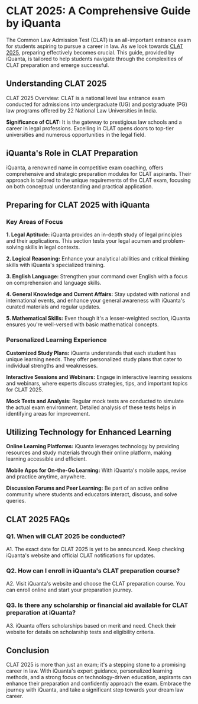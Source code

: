 <h1>CLAT 2025: A Comprehensive Guide by iQuanta</h1>
<p>The Common Law Admission Test (CLAT) is an all-important entrance exam for students aspiring to pursue a career in law. As we look towards <a href="https://www.iquanta.in/clat-coaching">CLAT 2025</a>, preparing effectively becomes crucial. This guide, provided by iQuanta, is tailored to help students navigate through the complexities of CLAT preparation and emerge successful.</p>
        <h2>Understanding CLAT 2025</h2>
        <p><strpmg>CLAT 2025 Overview:</strpmg> CLAT is a national level law entrance exam conducted for admissions into undergraduate (UG) and postgraduate (PG) law programs offered by 22 National Law Universities in India.</p>
        <p><strong>Significance of CLAT:</strong> It is the gateway to prestigious law schools and a career in legal professions. Excelling in CLAT opens doors to top-tier universities and numerous opportunities in the legal field.</p>
        <h2>iQuanta's Role in CLAT Preparation</h2>
        <p>iQuanta, a renowned name in competitive exam coaching, offers comprehensive and strategic preparation modules for CLAT aspirants. Their approach is tailored to the unique requirements of the CLAT exam, focusing on both conceptual understanding and practical application.
</p>
        <h2>Preparing for CLAT 2025 with iQuanta</h2>
        <h3>Key Areas of Focus</h3>
        <p><b>1. Legal Aptitude:</b> iQuanta provides an in-depth study of legal principles and their applications. This section tests your legal acumen and problem-solving skills in legal contexts.</p>
        <p><b>2. Logical Reasoning:</b> Enhance your analytical abilities and critical thinking skills with iQuanta's specialized training.</p>
        <p><b>3. English Language:</b> Strengthen your command over English with a focus on comprehension and language skills.</p>
        <p><b>4. General Knowledge and Current Affairs:</b> Stay updated with national and international events, and enhance your general awareness with iQuanta's curated materials and regular updates.</p>
        <p><b>5. Mathematical Skills:</b> Even though it's a lesser-weighted section, iQuanta ensures you're well-versed with basic mathematical concepts.</p>
<h3>Personalized Learning Experience</h3>
        <p><b>Customized Study Plans:</b> iQuanta understands that each student has unique learning needs. They offer personalized study plans that cater to individual strengths and weaknesses.</p>
        <p><b>Interactive Sessions and Webinars:</b> Engage in interactive learning sessions and webinars, where experts discuss strategies, tips, and important topics for CLAT 2025.</p>
        <p><b>Mock Tests and Analysis:</b> Regular mock tests are conducted to simulate the actual exam environment. Detailed analysis of these tests helps in identifying areas for improvement.</p>
        <h2>Utilizing Technology for Enhanced Learning</h2>
        <p><b>Online Learning Platforms:</b> iQuanta leverages technology by providing resources and study materials through their online platform, making learning accessible and efficient.</p>
        <p><b>Mobile Apps for On-the-Go Learning:</b> With iQuanta's mobile apps, revise and practice anytime, anywhere.</p>
        <p><b>Discussion Forums and Peer Learning:</b> Be part of an active online community where students and educators interact, discuss, and solve queries.</p>
        <h2>CLAT 2025 FAQs</h2>
        <H3>Q1. When will CLAT 2025 be conducted?</H3>
        <p>A1. The exact date for CLAT 2025 is yet to be announced. Keep checking iQuanta's website and official CLAT notifications for updates.</p>
        <h3>Q2. How can I enroll in iQuanta's CLAT preparation course?</h3>
        <p>A2. Visit iQuanta's website and choose the CLAT preparation course. You can enroll online and start your preparation journey.</p>
        <h3>Q3. Is there any scholarship or financial aid available for CLAT preparation at iQuanta?</h3>
        <p>A3. iQuanta offers scholarships based on merit and need. Check their website for details on scholarship tests and eligibility criteria.</p>
        <h2>Conclusion</h2>
        <p>CLAT 2025 is more than just an exam; it's a stepping stone to a promising career in law. With iQuanta's expert guidance, personalized learning methods, and a strong focus on technology-driven education, aspirants can enhance their preparation and confidently approach the exam. Embrace the journey with iQuanta, and take a significant step towards your dream law career.</p>
